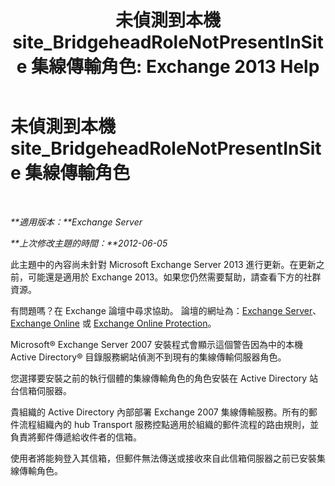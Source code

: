﻿---
title: '未偵測到本機 site_BridgeheadRoleNotPresentInSite 集線傳輸角色: Exchange 2013 Help'
TOCTitle: 未偵測到本機 site_BridgeheadRoleNotPresentInSite 集線傳輸角色
ms:assetid: f318c947-81a8-4c18-975a-0f1e7868042a
ms:mtpsurl: https://technet.microsoft.com/zh-tw/library/ms.exch.setupreadiness.bridgeheadrolenotpresentinsite(v=EXCHG.150)
ms:contentKeyID: 50474579
ms.date: 05/21/2018
mtps_version: v=EXCHG.150
ms.translationtype: MT
---

# 未偵測到本機 site\_BridgeheadRoleNotPresentInSite 集線傳輸角色

 

_**適用版本：**Exchange Server_

_**上次修改主題的時間：**2012-06-05_

此主題中的內容尚未針對 Microsoft Exchange Server 2013 進行更新。在更新之前，可能還是適用於 Exchange 2013。如果您仍然需要幫助，請查看下方的社群資源。

有問題嗎？在 Exchange 論壇中尋求協助。 論壇的網址為：[Exchange Server](https://go.microsoft.com/fwlink/p/?linkid=60612)、 [Exchange Online](https://go.microsoft.com/fwlink/p/?linkid=267542) 或 [Exchange Online Protection](https://go.microsoft.com/fwlink/p/?linkid=285351)。

Microsoft® Exchange Server 2007 安裝程式會顯示這個警告因為中的本機 Active Directory® 目錄服務網站偵測不到現有的集線傳輸伺服器角色。

您選擇要安裝之前的執行個體的集線傳輸角色的角色安裝在 Active Directory 站台信箱伺服器。

貴組織的 Active Directory 內部部署 Exchange 2007 集線傳輸服務。所有的郵件流程組織內的 hub Transport 服務控點適用於組織的郵件流程的路由規則，並負責將郵件傳遞給收件者的信箱。

使用者將能夠登入其信箱，但郵件無法傳送或接收來自此信箱伺服器之前已安裝集線傳輸角色。

